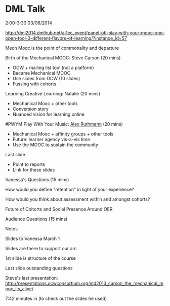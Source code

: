 # DML Talk

2:00-3:30 03/06/2014

[](http://dml2014.dmlhub.net/ai1ec_event/panel-otl-play-with-your-mooc-one-open-tool-3-different-flavors-of-learning/?instance_id=57)http://dml2014.dmlhub.net/ai1ec_event/panel-otl-play-with-your-mooc-one-open-tool-3-different-flavors-of-learning/?instance_id=57

Mech Mooc is the point of commonality and departure

Birth of the Mechanical MOOC: Steve Carson (20 mins)

*   OCW + mailing list tool (not a platform)
*   Became Mechanical MOOC
*   Use slides from OCW (10 slides)
*   Fussing with cohorts

Learning Creative Learning: Natalie (20 mins) 

*   Mechanical Mooc + other tools
*   Conversion story
*   Nuanced vision for learning online

#PWYM Play With Your Music: [Alex Ruthmann](/ep/profile/xb0845VCfyi) (20 mins)

*   Mechanical Mooc + affinity groups + other tools
*   Future: learner agency vis-a-vis time
*   Use the MOOC to sustain the community

Last slide

*   Point to reports
*   Link for these slides

Vanessa's Questions (15 mins)

How would you define "retention" in light of your experience?

How would you think about assessment within and amongst cohorts?

Future of Cohorts and Social Presence Around OER

Audience Questions (15 mins)

Notes

Slides to Vanessa March 1

Slides are there to support our arc

1st slide is structure of the course

Last slide outstanding questions

Steve's last presentation: [](http://presentations.ocwconsortium.org/ind2013_carson_the_mechanical_mooc_its_alive/)http://presentations.ocwconsortium.org/ind2013_carson_the_mechanical_mooc_its_alive/

7:42 minutes in (to check out the slides he used)